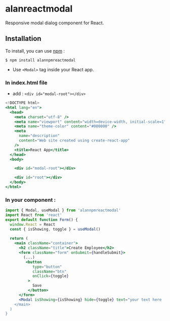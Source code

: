 # alanreactmodal

Responsive modal dialog component for React.

## Installation

To install, you can use [npm](https://npmjs.org/) :

    $ npm install alannpmreactmodal

  - Use `<Modal>` tag inside your React app.

### In index.html file

  - add : `<div id="modal-root"></div>` 

```jsx
<!DOCTYPE html>
<html lang="en">
  <head>
    <meta charset="utf-8" />
    <meta name="viewport" content="width=device-width, initial-scale=1" />
    <meta name="theme-color" content="#000000" />
    <meta
      name="description"
      content="Web site created using create-react-app"
    />
    <title>React App</title>
  </head>
  <body>

    <div id="modal-root"></div>

    <div id="root"></div>
  </body>
</html>
```

### In your component : 

```jsx
import { Modal, useModal } from 'alannpmreactmodal'
import React from 'react'
export default function Form() {
  window.React = React
  const { isShowing, toggle } = useModal()
  
  return (
    <main className="container">
      <h2 className="title">Create Employee</h2>
      <form className="form" onSubmit={handleSubmit}>
        (...)
         <button
            type="button"
            className="btn"
            onClick={toggle}
          >
            Save
          </button>
      </form>
      <Modal isShowing={isShowing} hide={toggle} text="your text here !/>
    </main>
  )
}
```
